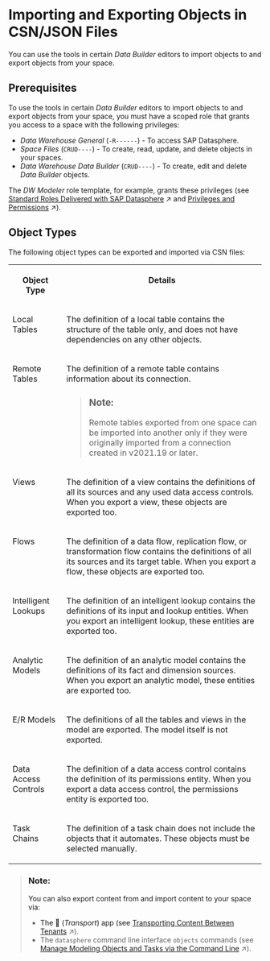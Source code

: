 <!-- loiof8ff0628c9fc49229740ffcd4d20e9aa -->

<link rel="stylesheet" type="text/css" href="../css/sap-icons.css"/>

# Importing and Exporting Objects in CSN/JSON Files

You can use the tools in certain *Data Builder* editors to import objects to and export objects from your space.



<a name="loiof8ff0628c9fc49229740ffcd4d20e9aa__section_kxc_ggx_vgc"/>

## Prerequisites

To use the tools in certain *Data Builder* editors to import objects to and export objects from your space, you must have a scoped role that grants you access to a space with the following privileges:

-   *Data Warehouse General* \(`-R------`\) - To access SAP Datasphere.
-   *Space Files* \(`CRUD----`\) - To create, read, update, and delete objects in your spaces.
-   *Data Warehouse Data Builder* \(`CRUD----`\) - To create, edit and delete *Data Builder* objects.

The *DW Modeler* role template, for example, grants these privileges \(see [Standard Roles Delivered with SAP Datasphere](https://help.sap.com/viewer/935116dd7c324355803d4b85809cec97/DEV_CURRENT/en-US/a50a51d80d5746c9b805a2aacbb7e4ee.html "SAP Datasphere is delivered with several standard roles. A standard role includes a predefined set of privileges and permissions.") :arrow_upper_right: and [Privileges and Permissions](https://help.sap.com/viewer/935116dd7c324355803d4b85809cec97/DEV_CURRENT/en-US/d7350c6823a14733a7a5727bad8371aa.html "A privilege represents a task or an area in SAP Datasphere and can be assigned to a specific role. The actions that can be performed in the area are determined by the permissions assigned to a privilege.") :arrow_upper_right:\).



<a name="loiof8ff0628c9fc49229740ffcd4d20e9aa__section_oyn_2gx_vgc"/>

## Object Types

The following object types can be exported and imported via CSN files:


<table>
<tr>
<th valign="top">

Object Type

</th>
<th valign="top">

Details

</th>
</tr>
<tr>
<td valign="top">

Local Tables

</td>
<td valign="top">

The definition of a local table contains the structure of the table only, and does not have dependencies on any other objects.

</td>
</tr>
<tr>
<td valign="top">

Remote Tables

</td>
<td valign="top">

The definition of a remote table contains information about its connection.

> ### Note:  
> Remote tables exported from one space can be imported into another only if they were originally imported from a connection created in v2021.19 or later.



</td>
</tr>
<tr>
<td valign="top">

Views

</td>
<td valign="top">

The definition of a view contains the definitions of all its sources and any used data access controls. When you export a view, these objects are exported too.

</td>
</tr>
<tr>
<td valign="top">

Flows

</td>
<td valign="top">

The definition of a data flow, replication flow, or transformation flow contains the definitions of all its sources and its target table. When you export a flow, these objects are exported too.

</td>
</tr>
<tr>
<td valign="top">

Intelligent Lookups

</td>
<td valign="top">

The definition of an intelligent lookup contains the definitions of its input and lookup entities. When you export an intelligent lookup, these entities are exported too.

</td>
</tr>
<tr>
<td valign="top">

Analytic Models

</td>
<td valign="top">

The definition of an analytic model contains the definitions of its fact and dimension sources. When you export an analytic model, these entities are exported too.

</td>
</tr>
<tr>
<td valign="top">

E/R Models

</td>
<td valign="top">

The definitions of all the tables and views in the model are exported. The model itself is not exported.

</td>
</tr>
<tr>
<td valign="top">

Data Access Controls

</td>
<td valign="top">

The definition of a data access control contains the definition of its permissions entity. When you export a data access control, the permissions entity is exported too.

</td>
</tr>
<tr>
<td valign="top">

Task Chains

</td>
<td valign="top">

The definition of a task chain does not include the objects that it automates. These objects must be selected manually.

</td>
</tr>
</table>

> ### Note:  
> You can also export content from and import content to your space via:
> 
> -   The <span class="FPA-icons-V3"></span> \(*Transport*\) app \(see [Transporting Content Between Tenants](https://help.sap.com/viewer/9f36ca35bc6145e4acdef6b4d852d560/DEV_CURRENT/en-US/df12666cf98e41248ef2251c564b0166.html "Users with an administrator or space administrator role can use the Transport app to transfer content between tenants via a private cloud storage area.") :arrow_upper_right:\).
> -   The `datasphere` command line interface `objects` commands \(see [Manage Modeling Objects and Tasks via the Command Line](https://help.sap.com/viewer/9b8363ae47c347de9a027c0e5567a37a/DEV_CURRENT/en-US/6f5c65f209004751aa48f9682ee2ec45.html "Users with a modeler role can use the datasphere command line interface to list, create, update, and delete modeling objects.") :arrow_upper_right:\).

